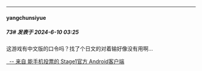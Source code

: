 ﻿
*****

####  yangchunsiyue  
##### 73#       发表于 2024-6-10 03:25

这游戏有中文版的口令吗？找了个日文的对着输好像没有用啊…

[  -- 来自 能手机投票的 Stage1官方 Android客户端](https://www.coolapk.com/apk/140634)

